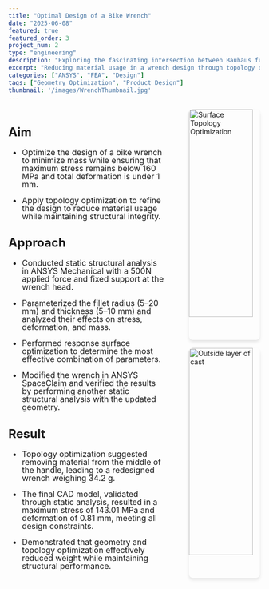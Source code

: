 ```yaml
---
title: "Optimal Design of a Bike Wrench"
date: "2025-06-08"
featured: true
featured_order: 3
project_num: 2
type: "engineering"
description: "Exploring the fascinating intersection between Bauhaus functionalism and monumental design"
excerpt: "Reducing material usage in a wrench design through topology optimization using ANSYS Mechanical."
categories: ["ANSYS", "FEA", "Design"]
tags: ["Geometry Optimization", "Product Design"]
thumbnail: '/images/WrenchThumbnail.jpg'
---
```


<div style="display: grid; grid-template-columns: 2fr 1fr; gap: 2rem; margin: 1rem 0;">
  <!-- Left Column - Text -->
  <div style="font-size: 1.0rem; line-height: 1.0;">
    <h2>Aim</h2>
     <ul>
      <li><p>Optimize the design of a bike wrench to minimize mass while ensuring that maximum stress remains below 160 MPa and total deformation is under 1 mm.</p></li>
      <li><p>Apply topology optimization to refine the design to reduce material usage while maintaining structural integrity.</p></li>
      </ul>
    <h2>Approach</h2>
     <ul>
      <li><p>Conducted static structural analysis in ANSYS Mechanical with a 500N applied force and fixed support at the wrench head.</p></li>
      <li><p>Parameterized the fillet radius (5–20 mm) and thickness (5–10 mm) and analyzed their effects on stress, deformation, and mass.</p></li>
      <li><p>Performed response surface optimization to determine the most effective combination of parameters.</p></li>
      <li><p>Modified the wrench in ANSYS SpaceClaim and verified the results by performing another static structural analysis with the updated geometry.</p></li>
     </ul>
    <h2>Result</h2>
     <ul>
      <li><p>Topology optimization suggested removing material from the middle of the handle, leading to a redesigned wrench weighing 34.2 g.</p></li>
      <li><p>The final CAD model, validated through static analysis, resulted in a maximum stress of 143.01 MPa and deformation of 0.81 mm, meeting all design constraints.</p></li>
      <li><p>Demonstrated that geometry and topology optimization effectively reduced weight while maintaining structural performance.</p></li>
     </ul>
  </div>

  <!-- Right Column - Images -->
  <div style="display: flex; flex-direction: column; align-items: flex-end; gap: 1rem;">
    <img src="/images/Surface Topology Optimization.png" alt="Surface Topology Optimization" style="width: 90%; border-radius: 8px; box-shadow: 0 4px 6px rgba(0, 0, 0, 0.1);" />
    <img src="/images/WrenchDeformationResults.png" alt="Outside layer of cast" style="width: 90%; border-radius: 8px; box-shadow: 0 4px 6px rgba(0, 0, 0, 0.1);" />
  </div>
</div>